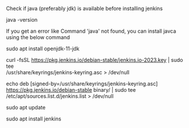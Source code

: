 Check if java (preferably jdk) is available before installing jenkins

  java -version

If you get an error like Command 'java' not found, you can install javca using the below command

  sudo apt install openjdk-11-jdk

  curl -fsSL https://pkg.jenkins.io/debian-stable/jenkins.io-2023.key | sudo tee \
    /usr/share/keyrings/jenkins-keyring.asc > /dev/null

  echo deb [signed-by=/usr/share/keyrings/jenkins-keyring.asc] \
    https://pkg.jenkins.io/debian-stable binary/ | sudo tee \
    /etc/apt/sources.list.d/jenkins.list > /dev/null

  sudo apt update

  sudo apt install jenkins
